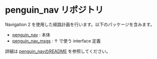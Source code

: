 # penguin_nav リポジトリ

Navigation 2 を使用した経路計画を行います。以下のパッケージを含みます。

- [penguin_nav](./penguin_nav) : 本体
- [penguin_nav_msgs](./penguin_nav_msgs) : ↑ で使う interface 定義

詳細は [penguin_navのREADME](./penguin_nav/README.md) を参照してください。
